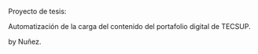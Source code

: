 Proyecto de tesis:

Automatización de la carga del contenido del portafolio digital de TECSUP.

by Nuñez.
